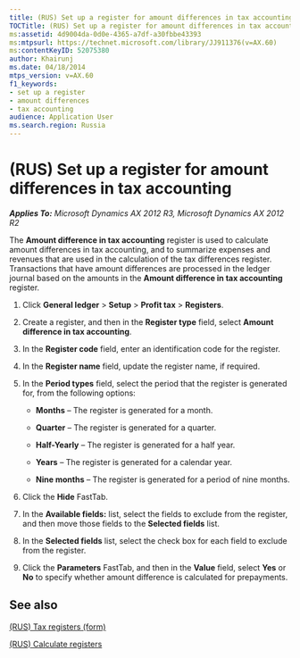 ```yaml
---
title: (RUS) Set up a register for amount differences in tax accounting
TOCTitle: (RUS) Set up a register for amount differences in tax accounting
ms:assetid: 4d9004da-0d0e-4365-a7df-a30fbbe43393
ms:mtpsurl: https://technet.microsoft.com/library/JJ911376(v=AX.60)
ms:contentKeyID: 52075380
author: Khairunj
ms.date: 04/18/2014
mtps_version: v=AX.60
f1_keywords:
- set up a register
- amount differences
- tax accounting
audience: Application User
ms.search.region: Russia
---
```


# (RUS) Set up a register for amount differences in tax accounting 


_**Applies To:** Microsoft Dynamics AX 2012 R3, Microsoft Dynamics AX 2012 R2_

The **Amount difference in tax accounting** register is used to calculate amount differences in tax accounting, and to summarize expenses and revenues that are used in the calculation of the tax differences register. Transactions that have amount differences are processed in the ledger journal based on the amounts in the **Amount difference in tax accounting** register.

1.  Click **General ledger** \> **Setup** \> **Profit tax** \> **Registers**.

2.  Create a register, and then in the **Register type** field, select **Amount difference in tax accounting**.

3.  In the **Register code** field, enter an identification code for the register.

4.  In the **Register name** field, update the register name, if required.

5.  In the **Period types** field, select the period that the register is generated for, from the following options:
    
      - **Months** – The register is generated for a month.
    
      - **Quarter** – The register is generated for a quarter.
    
      - **Half-Yearly** – The register is generated for a half year.
    
      - **Years** – The register is generated for a calendar year.
    
      - **Nine months** – The register is generated for a period of nine months.

6.  Click the **Hide** FastTab.

7.  In the **Available fields:** list, select the fields to exclude from the register, and then move those fields to the **Selected fields** list.

8.  In the **Selected fields** list, select the check box for each field to exclude from the register.

9.  Click the **Parameters** FastTab, and then in the **Value** field, select **Yes** or **No** to specify whether amount difference is calculated for prepayments.

## See also

[(RUS) Tax registers (form)](https://technet.microsoft.com/library/jj853195\(v=ax.60\))

[(RUS) Calculate registers](rus-calculate-registers.md)

  


